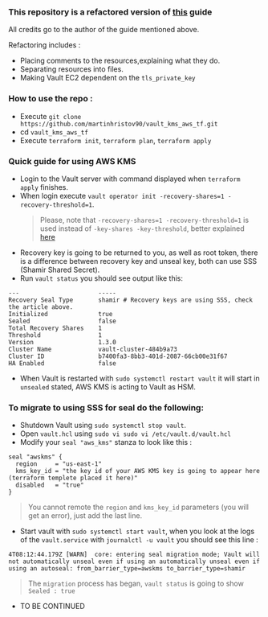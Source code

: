 ### This repository is a refactored version of [this](https://github.com/hashicorp/vault-guides/tree/master/operations/aws-kms-unseal/terraform-aws) guide

All credits go to the author of the guide mentioned above. 

Refactoring includes :

- Placing comments to the resources,explaining what they do.
- Separating resources into files.
- Making Vault EC2 dependent on the `tls_private_key`

### How to use the repo :

- Execute `git clone https://github.com/martinhristov90/vault_kms_aws_tf.git`
- cd `vault_kms_aws_tf`
- Execute `terraform init`, `terraform plan`, `terraform apply`

### Quick guide for using AWS KMS

- Login to the Vault server with command displayed when `terraform apply` finishes.
- When login execute `vault operator init -recovery-shares=1 -recovery-threshold=1`.
    > Please, note that `-recovery-shares=1 -recovery-threshold=1` is used instead of `-key-shares -key-threshold`, better explained [here](https://www.vaultproject.io/docs/enterprise/hsm/behavior.html)
- Recovery key is going to be returned to you, as well as root token, there is a difference between recovery key and unseal key, both can use SSS (Shamir Shared Secret).
- Run `vault status` you should see output like this:
```
---                      -----
Recovery Seal Type       shamir # Recovery keys are using SSS, check the article above.
Initialized              true
Sealed                   false
Total Recovery Shares    1
Threshold                1
Version                  1.3.0
Cluster Name             vault-cluster-484b9a73
Cluster ID               b7400fa3-8bb3-401d-2087-66cb00e31f67
HA Enabled               false
```
- When Vault is restarted with `sudo systemctl restart vault` it will start in `unsealed` stated, AWS KMS is acting to Vault as HSM.

### To migrate to using SSS for seal do the following:

- Shutdown Vault using `sudo systemctl stop vault`.
- Open `vault.hcl` using `sudo vi sudo vi /etc/vault.d/vault.hcl`
- Modify your `seal "aws_kms"` stanza to look like this :
```
seal "awskms" {
  region     = "us-east-1"
  kms_key_id = "the key id of your AWS KMS key is going to appear here (terraform templete placed it here)"
  disabled   = "true"
}
```
> You cannot remote the `region` and `kms_key_id` parameters (you will get an error), just add the last line.
- Start vault with `sudo systemctl start vault`, when you look at the logs of the `vault.service` with `journalctl -u vault` you should see this line :
```
4T08:12:44.179Z [WARN]  core: entering seal migration mode; Vault will not automatically unseal even if using an automatically unseal even if using an autoseal: from_barrier_type=awskms to_barrier_type=shamir
```
> The `migration` process has began, `vault status` is going to show `Sealed : true`
- TO BE CONTINUED


